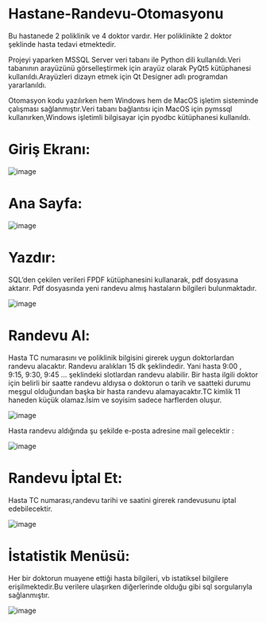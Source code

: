# Hastane-Randevu-Otomasyonu
Bu hastanede 2 poliklinik ve 4 doktor vardır. Her poliklinikte 2 doktor şeklinde hasta tedavi etmektedir. 

Projeyi yaparken MSSQL Server veri tabanı ile Python dili kullanıldı.Veri tabanının arayüzünü görselleştirmek için arayüz olarak PyQt5 kütüphanesi kullanıldı.Arayüzleri dizayn etmek için Qt Designer adlı programdan yararlanıldı.

Otomasyon kodu yazılırken hem Windows hem de MacOS işletim sisteminde çalışması sağlanmıştır.Veri tabanı bağlantısı için MacOS için pymssql kullanırken,Windows işletimli bilgisayar için pyodbc kütüphanesi kullanıldı.
# Giriş Ekranı:
![image](https://user-images.githubusercontent.com/61952281/120885823-8db36080-c5f3-11eb-81c9-3895cc00e699.png)

# Ana Sayfa:

![image](https://user-images.githubusercontent.com/61952281/120885920-1cc07880-c5f4-11eb-8938-94064a820e84.png)

# Yazdır:  
SQL’den çekilen verileri FPDF kütüphanesini kullanarak, pdf dosyasına aktarır. Pdf dosyasında yeni randevu almış hastaların bilgileri bulunmaktadır.

![image](https://user-images.githubusercontent.com/61952281/120886269-bfc5c200-c5f5-11eb-8ac6-a07c16843c0e.png)


# Randevu Al: 

Hasta TC numarasını ve poliklinik bilgisini girerek uygun doktorlardan randevu alacaktır. Randevu aralıkları 15 dk şeklindedir. Yani hasta 9:00 , 9:15, 9:30, 9:45 … şeklindeki
slotlardan randevu alabilir. Bir hasta ilgili doktor için belirli bir saatte randevu aldıysa o doktorun o tarih ve saatteki durumu meşgul olduğundan başka bir hasta randevu alamayacaktır.TC kimlik 11 haneden küçük olamaz.İsim ve soyisim sadece harflerden oluşur.


![image](https://user-images.githubusercontent.com/61952281/120885994-614c1400-c5f4-11eb-9c77-32bf9c2bfa5a.png)

Hasta randevu aldığında şu şekilde e-posta adresine mail gelecektir :

![image](https://user-images.githubusercontent.com/61952281/120886032-86d91d80-c5f4-11eb-8396-8fedd66bd2b5.png)

# Randevu İptal Et:
Hasta TC numarası,randevu tarihi ve saatini girerek randevusunu iptal edebilecektir.

![image](https://user-images.githubusercontent.com/61952281/120886080-c56ed800-c5f4-11eb-89ee-833d121a1ae4.png)

# İstatistik Menüsü:
Her bir doktorun muayene ettiği hasta bilgileri, vb istatiksel bilgilere erişilmektedir.Bu verilere ulaşırken diğerlerinde olduğu gibi sql sorgularıyla sağlanmıştır.

![image](https://user-images.githubusercontent.com/61952281/120886161-3615f480-c5f5-11eb-8e00-b3a1053ddc2a.png)


